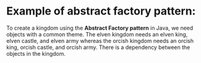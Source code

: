 # Example of abstract factory pattern:
To create a kingdom using the 
**Abstract Factory pattern** in Java,
we need objects with a common theme. 
The elven kingdom needs an elven king, elven castle, and elven army whereas the orcish kingdom needs an orcish king, orcish castle, and orcish army. There is a dependency between the objects in the kingdom.
